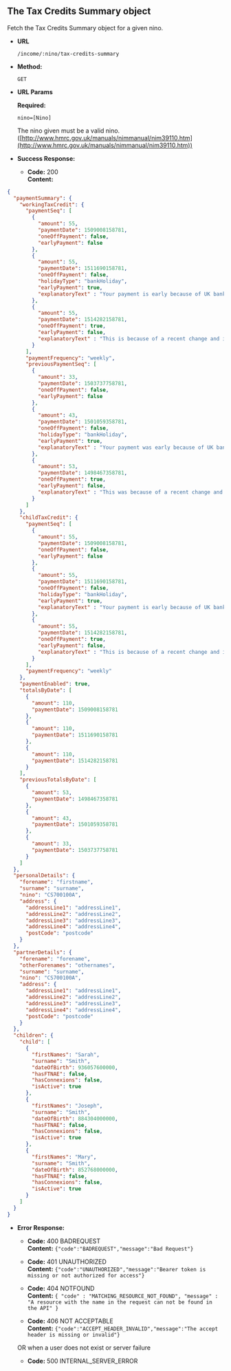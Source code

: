 The Tax Credits Summary object
----
  Fetch the Tax Credits Summary object for a given nino.
  
* **URL**

  `/income/:nino/tax-credits-summary`

* **Method:**
  
  `GET`
  
*  **URL Params**

   **Required:**
 
   `nino=[Nino]`
   
   The nino given must be a valid nino. ([http://www.hmrc.gov.uk/manuals/nimmanual/nim39110.htm](http://www.hmrc.gov.uk/manuals/nimmanual/nim39110.htm))

* **Success Response:**

  * **Code:** 200 <br />
    **Content:** 

```json
{
  "paymentSummary": {
    "workingTaxCredit": {
      "paymentSeq": [
        {
          "amount": 55,
          "paymentDate": 1509008158781,
          "oneOffPayment": false,
          "earlyPayment": false
        },
        {
          "amount": 55,
          "paymentDate": 1511690158781,
          "oneOffPayment": false,
          "holidayType": "bankHoliday",
          "earlyPayment": true,
          "explanatoryText" : "Your payment is early because of UK bank holidays."
        },
        {
          "amount": 55,
          "paymentDate": 1514282158781,
          "oneOffPayment": true,
          "earlyPayment": false,
          "explanatoryText" : "This is because of a recent change and is to help you get the right amount of tax credits."
        }
      ],
      "paymentFrequency": "weekly",
      "previousPaymentSeq": [
        {
          "amount": 33,
          "paymentDate": 1503737758781,
          "oneOffPayment": false,
          "earlyPayment": false
        },
        {
          "amount": 43,
          "paymentDate": 1501059358781,
          "oneOffPayment": false,
          "holidayType": "bankHoliday",
          "earlyPayment": true,
          "explanatoryText" : "Your payment was early because of UK bank holidays."
        },
        {
          "amount": 53,
          "paymentDate": 1498467358781,
          "oneOffPayment": true,
          "earlyPayment": false,
          "explanatoryText" : "This was because of a recent change and was to help you get the right amount of tax credits."
        }
      ]
    },
    "childTaxCredit": {
      "paymentSeq": [
        {
          "amount": 55,
          "paymentDate": 1509008158781,
          "oneOffPayment": false,
          "earlyPayment": false
        },
        {
          "amount": 55,
          "paymentDate": 1511690158781,
          "oneOffPayment": false,
          "holidayType": "bankHoliday",
          "earlyPayment": true,
          "explanatoryText" : "Your payment is early because of UK bank holidays."
        },
        {
          "amount": 55,
          "paymentDate": 1514282158781,
          "oneOffPayment": true,
          "earlyPayment": false,
          "explanatoryText" : "This is because of a recent change and is to help you get the right amount of tax credits."
        }
      ],
      "paymentFrequency": "weekly"
    },
    "paymentEnabled": true,
    "totalsByDate": [
      {
        "amount": 110,
        "paymentDate": 1509008158781
      },
      {
        "amount": 110,
        "paymentDate": 1511690158781
      },
      {
        "amount": 110,
        "paymentDate": 1514282158781
      }
    ],
    "previousTotalsByDate": [
      {
        "amount": 53,
        "paymentDate": 1498467358781
      },
      {
        "amount": 43,
        "paymentDate": 1501059358781
      },
      {
        "amount": 33,
        "paymentDate": 1503737758781
      }
    ]
  },
  "personalDetails": {
    "forename": "firstname",
    "surname": "surname",
    "nino": "CS700100A",
    "address": {
      "addressLine1": "addressLine1",
      "addressLine2": "addressLine2",
      "addressLine3": "addressLine3",
      "addressLine4": "addressLine4",
      "postCode": "postcode"
    }
  },
  "partnerDetails": {
    "forename": "forename",
    "otherForenames": "othernames",
    "surname": "surname",
    "nino": "CS700100A",
    "address": {
      "addressLine1": "addressLine1",
      "addressLine2": "addressLine2",
      "addressLine3": "addressLine3",
      "addressLine4": "addressLine4",
      "postCode": "postcode"
    }
  },
  "children": {
    "child": [
      {
        "firstNames": "Sarah",
        "surname": "Smith",
        "dateOfBirth": 936057600000,
        "hasFTNAE": false,
        "hasConnexions": false,
        "isActive": true
      },
      {
        "firstNames": "Joseph",
        "surname": "Smith",
        "dateOfBirth": 884304000000,
        "hasFTNAE": false,
        "hasConnexions": false,
        "isActive": true
      },
      {
        "firstNames": "Mary",
        "surname": "Smith",
        "dateOfBirth": 852768000000,
        "hasFTNAE": false,
        "hasConnexions": false,
        "isActive": true
      }
    ]
  }
}
```
 
* **Error Response:**

  * **Code:** 400 BADREQUEST <br />
    **Content:** `{"code":"BADREQUEST","message":"Bad Request"}`

  * **Code:** 401 UNAUTHORIZED <br/>
    **Content:** `{"code":"UNAUTHORIZED","message":"Bearer token is missing or not authorized for access"}`

  * **Code:** 404 NOTFOUND <br/>
    **Content:** `{ "code" : "MATCHING_RESOURCE_NOT_FOUND", "message" : "A resource with the name in the request can not be found in the API" }`

  * **Code:** 406 NOT ACCEPTABLE <br />
    **Content:** `{"code":"ACCEPT_HEADER_INVALID","message":"The accept header is missing or invalid"}`

  OR when a user does not exist or server failure

  * **Code:** 500 INTERNAL_SERVER_ERROR <br/>



